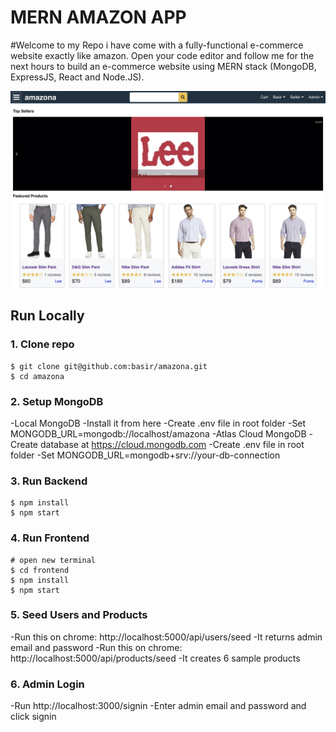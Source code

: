 # MERN AMAZON APP

#Welcome to my Repo i have come with a fully-functional e-commerce website exactly like amazon. Open your code editor and follow me for the next hours to build an e-commerce website using MERN stack (MongoDB, ExpressJS, React and Node.JS).

![Amazon](frontend/public/amazona.jpg)


##  Run Locally


### 1. Clone repo

```
$ git clone git@github.com:basir/amazona.git
$ cd amazona

```

### 2. Setup MongoDB

-Local MongoDB
  -Install it from here
  -Create .env file in root folder
  -Set MONGODB_URL=mongodb://localhost/amazona
-Atlas Cloud MongoDB
  -Create database at https://cloud.mongodb.com
  -Create .env file in root folder
  -Set MONGODB_URL=mongodb+srv://your-db-connection

  
### 3. Run Backend

```
$ npm install
$ npm start
```


### 4. Run Frontend

```
# open new terminal
$ cd frontend
$ npm install
$ npm start
```

### 5. Seed Users and Products

  -Run this on chrome: http://localhost:5000/api/users/seed
  -It returns admin email and password
  -Run this on chrome: http://localhost:5000/api/products/seed
  -It creates 6 sample products

### 6. Admin Login

  -Run http://localhost:3000/signin
  -Enter admin email and password and click signin
